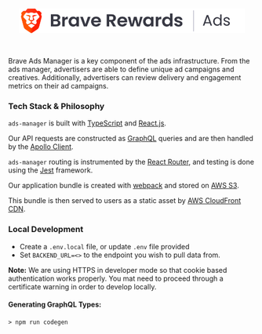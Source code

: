 <p align="center">
<img height="50" src="./Subdomains_Rewards_Ads_Default.png"/>
</p>
<br>

Brave Ads Manager is a key component of the ads infrastructure. From the ads manager, advertisers are able to define unique ad campaigns and creatives. Additionally, advertisers can review delivery and engagement metrics on their ad campaigns.

### Tech Stack & Philosophy

`ads-manager` is built with [TypeScript](https://www.typescriptlang.org/) and [React.js](https://reactjs.org/).

Our API requests are constructed as [GraphQL](https://graphql.org/) queries and are then handled by the [Apollo Client](https://www.apollographql.com/docs/react/).

`ads-manager` routing is instrumented by the [React Router](https://github.com/ReactTraining/react-router), and testing is done using the [Jest](https://jestjs.io/) framework.

Our application bundle is created with [webpack](https://webpack.js.org/) and stored on [AWS S3](https://aws.amazon.com/s3/).

This bundle is then served to users as a static asset by [AWS CloudFront CDN](https://aws.amazon.com/cloudfront/).

### Local Development

- Create a `.env.local` file, or update `.env` file provided
- Set `BACKEND_URL=<>` to the endpoint you wish to pull data from.

**Note:**
We are using HTTPS in developer mode so that cookie based authentication works properly.
You mat need to proceed through a certificate warning in order to develop locally.

#### Generating GraphQL Types:

```
> npm run codegen
```

